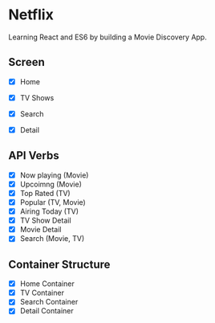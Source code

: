 # Netflix

Learning React and ES6 by building a Movie Discovery App.

## Screen

- [x] Home
- [x] TV Shows
- [x] Search
- [x] Detail


## API Verbs

- [x] Now playing (Movie)
- [x] Upcoimng (Movie) 
- [x] Top Rated (TV)
- [x] Popular (TV, Movie)
- [x] Airing Today (TV)
- [x] TV Show Detail
- [x] Movie Detail
- [x] Search (Movie, TV)

## Container Structure
- [x] Home Container
- [x] TV Container
- [x] Search Container
- [x] Detail Container